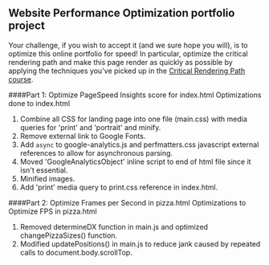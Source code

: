 ## Website Performance Optimization portfolio project

Your challenge, if you wish to accept it (and we sure hope you will), is to optimize this online portfolio for speed! In particular, optimize the critical rendering path and make this page render as quickly as possible by applying the techniques you've picked up in the [Critical Rendering Path course](https://www.udacity.com/course/ud884).

####Part 1: Optimize PageSpeed Insights score for index.html
Optimizations done to index.html
1. Combine all CSS for landing page into one file (main.css) with media queries for 'print' and 'portrait' and minify.
2. Remove external link to Google Fonts.
3. Add `async` to google-analytics.js and perfmatters.css javascript external references to allow for asynchronous parsing.
4. Moved 'GoogleAnalyticsObject' inline script to end of html file since it isn't essential.
5. Minified images.
6. Add 'print' media query to print.css reference in index.html.

####Part 2: Optimize Frames per Second in pizza.html
Optimizations to Optimize FPS in pizza.html
1. Removed determineDX function in main.js and optimized changePizzaSizes() function.
2. Modified updatePositions() in main.js to reduce jank caused by repeated calls to document.body.scrollTop.
